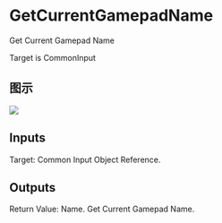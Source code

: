 # GetCurrentGamepadName

Get Current Gamepad Name

Target is CommonInput

## 图示

![]($-20221218-18212151.png)

## Inputs

Target: Common Input Object Reference.  

## Outputs

Return Value: Name. Get Current Gamepad Name.

